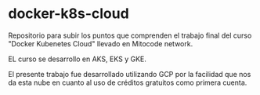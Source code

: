 # docker-k8s-cloud

Repositorio para subir los puntos que comprenden el trabajo final del curso "Docker Kubenetes Cloud" llevado en Mitocode network.

EL curso se desarrollo en AKS, EKS y GKE.

El presente trabajo fue desarrollado utilizando GCP por la facilidad que nos da esta nube en cuanto al uso de créditos gratuitos como primera cuenta.
